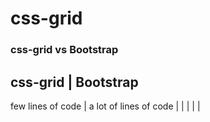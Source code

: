 # css-grid

### css-grid vs Bootstrap
css-grid | Bootstrap
--------------------
few lines of code | a lot of lines of code
|
|
|
|
|
